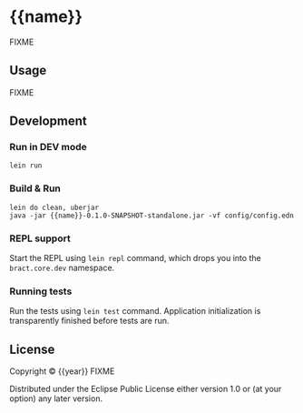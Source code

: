 # {{name}}

FIXME

## Usage

FIXME


## Development

### Run in DEV mode

```shell
lein run
```

### Build & Run

```shell
lein do clean, uberjar
java -jar {{name}}-0.1.0-SNAPSHOT-standalone.jar -vf config/config.edn
```

### REPL support

Start the REPL using `lein repl` command, which drops you into the `bract.core.dev` namespace.

### Running tests

Run the tests using `lein test` command. Application initialization is transparently finished before tests are run.


## License

Copyright © {{year}} FIXME

Distributed under the Eclipse Public License either version 1.0 or (at
your option) any later version.
